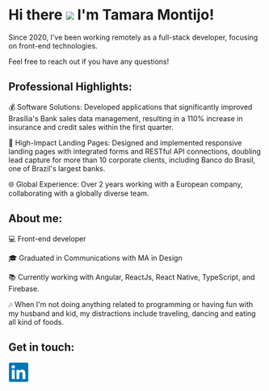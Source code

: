 # Hi there <img src="https://media.giphy.com/media/hvRJCLFzcasrR4ia7z/giphy.gif" width="30px"> I'm Tamara Montijo!

Since 2020, I've been working remotely as a full-stack developer, focusing on front-end technologies. 

Feel free to reach out if you have any questions!

## Professional Highlights:

💰 Software Solutions: Developed applications that significantly improved Brasília's Bank sales data management, resulting in a 110% increase in insurance and credit sales within the first quarter.

🚀 High-Impact Landing Pages: Designed and implemented responsive landing pages with integrated forms and RESTful API connections, doubling lead capture for more than 10 corporate clients, including Banco do Brasil, one of Brazil's largest banks.

🌐 Global Experience: Over 2 years working with a European company, collaborating with a globally diverse team.

## About me:

💻 Front-end developer

🎓 Graduated in Communications with MA in Design

📚 Currently working with Angular, ReactJs, React Native, TypeScript, and Firebase.

🎶 When I'm not doing anything related to programming or having fun with my husband and kid, my distractions include traveling, dancing and eating all kind of foods.

## Get in touch:

<a href="https://www.linkedin.com/in/tamaramontijo/?locale=en_US" target="_blank"><img src="img/linkedin.svg" alt="LinkedIn Tamara" height="40" width="40" /></a>

